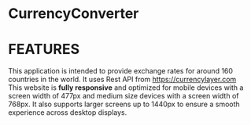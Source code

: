 # CurrencyConverter


# FEATURES
This application is  intended to  provide exchange rates for  around 160 countries in       the world. 
It uses Rest API from https://currencylayer.com<br>
This website is **fully responsive** and optimized for mobile devices with a screen width of 477px and medium size devices with a screen width of 768px. It also supports larger screens up to 1440px to ensure a smooth experience across desktop displays.